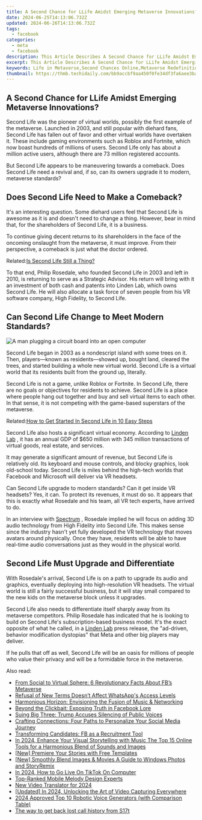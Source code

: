 ```yaml
---
title: A Second Chance for LLife Amidst Emerging Metaverse Innovations?
date: 2024-06-25T14:13:06.732Z
updated: 2024-06-26T14:13:06.732Z
tags:
  - facebook
categories:
  - meta
  - facebook
description: This Article Describes A Second Chance for LLife Amidst Emerging Metaverse Innovations?
excerpt: This Article Describes A Second Chance for LLife Amidst Emerging Metaverse Innovations?
keywords: Life in Metaverse,Second Chances Online,Metaverse Redefinition,Virtual New Beginnings,Metaverse Innovation,Emerging VR Lifestyles,Amidst Metaverse Tech
thumbnail: https://thmb.techidaily.com/bb9accbf9aa450f0fe34df3fa6aee3bab970d5d0da3d5945b94c06b1e59faa56.jpg
---
```


## A Second Chance for LLife Amidst Emerging Metaverse Innovations?

 Second Life was the pioneer of virtual worlds, possibly the first example of the metaverse. Launched in 2003, and still popular with diehard fans, Second Life has fallen out of favor and other virtual worlds have overtaken it. These include gaming environments such as Roblox and Fortnite, which now boast hundreds of millions of users. Second Life only has about a million active users, although there are 73 million registered accounts.

 But Second Life appears to be maneuvering towards a comeback. Does Second Life need a revival and, if so, can its owners upgrade it to modern, metaverse standards?

## Does Second Life Need to Make a Comeback?

 It's an interesting question. Some diehard users feel that Second Life is awesome as it is and doesn't need to change a thing. However, bear in mind that, for the shareholders of Second Life, it is a business.

 To continue giving decent returns to its shareholders in the face of the oncoming onslaught from the metaverse, it must improve. From their perspective, a comeback is just what the doctor ordered.

 Related:[Is Second Life Still a Thing?](https://www.makeuseof.com/is-second-life-still-a-thing/)

 To that end, Philip Rosedale, who founded Second Life in 2003 and left in 2010, is returning to serve as a Strategic Advisor. His return will bring with it an investment of both cash and patents into Linden Lab, which owns Second Life. He will also allocate a task force of seven people from his VR software company, High Fidelity, to Second Life.

## Can Second Life Change to Meet Modern Standards?

![A man plugging a circuit board into an open computer](https://static1.makeuseofimages.com/wordpress/wp-content/uploads/2022/01/upgrade.jpg)

 Second Life began in 2003 as a nondescript island with some trees on it. Then, players—known as residents—showed up, bought land, cleared the trees, and started building a whole new virtual world. Second Life is a virtual world that its residents built from the ground up, literally.

 Second Life is not a game, unlike Roblox or Fortnite. In Second Life, there are no goals or objectives for residents to achieve. Second Life is a place where people hang out together and buy and sell virtual items to each other. In that sense, it is not competing with the game-based superstars of the metaverse.

 Related:[How to Get Started In Second Life in 10 Easy Steps](https://www.makeuseof.com/tag/how-to-get-started-in-second-life-in-10-easy-steps/)

 Second Life also hosts a significant virtual economy. According to [Linden Lab](https://www.lindenlab.com/releases/high-fidelity-invests-in-second-life) , it has an annual GDP of $650 million with 345 million transactions of virtual goods, real estate, and services.

 It may generate a significant amount of revenue, but Second Life is relatively old. Its keyboard and mouse controls, and blocky graphics, look old-school today. Second Life is miles behind the high-tech worlds that Facebook and Microsoft will deliver via VR headsets.

 Can Second Life upgrade to modern standards? Can it get inside VR headsets? Yes, it can. To protect its revenues, it must do so. It appears that this is exactly what Rosedale and his team, all VR tech experts, have arrived to do.

 In an interview with [Spectrum](https://spectrum.ieee.org/metaverse-second-life) , Rosedale implied he will focus on adding 3D audio technology from High Fidelity into Second Life. This makes sense since the industry hasn't yet fully developed the VR technology that moves avatars around physically. Once they have, residents will be able to have real-time audio conversations just as they would in the physical world.

## Second Life Must Upgrade and Differentiate

 With Rosedale's arrival, Second Life is on a path to upgrade its audio and graphics, eventually deploying into high-resolution VR headsets. The virtual world is still a fairly successful business, but it will stay small compared to the new kids on the metaverse block unless it upgrades.

 Second Life also needs to differentiate itself sharply away from its metaverse competitors. Philip Rosedale has indicated that he is looking to build on Second Life's subscription-based business model. It's the exact opposite of what he called, in a [Linden Lab](https://www.lindenlab.com/releases/high-fidelity-invests-in-second-life) press release, the "ad-driven, behavior modification dystopias" that Meta and other big players may deliver.

 If he pulls that off as well, Second Life will be an oasis for millions of people who value their privacy and will be a formidable force in the metaverse.


<ins class="adsbygoogle"
     style="display:block"
     data-ad-format="autorelaxed"
     data-ad-client="ca-pub-7571918770474297"
     data-ad-slot="1223367746"></ins>



<ins class="adsbygoogle"
     style="display:block"
     data-ad-client="ca-pub-7571918770474297"
     data-ad-slot="8358498916"
     data-ad-format="auto"
     data-full-width-responsive="true"></ins>

<span class="atpl-alsoreadstyle">Also read:</span>
<div><ul>
<li><a href="https://facebook.techidaily.com/from-social-to-virtual-sphere-6-revolutionary-facts-about-fbs-metaverse/"><u>From Social to Virtual Sphere: 6 Revolutionary Facts About FB’s Metaverse</u></a></li>
<li><a href="https://facebook.techidaily.com/refusal-of-new-terms-doesnt-affect-whatsapps-access-levels/"><u>Refusal of New Terms Doesn’t Affect WhatsApp's Access Levels</u></a></li>
<li><a href="https://facebook.techidaily.com/harmonious-horizon-envisioning-the-fusion-of-music-and-networking/"><u>Harmonious Horizon: Envisioning the Fusion of Music & Networking</u></a></li>
<li><a href="https://facebook.techidaily.com/beyond-the-clickbait-exposing-truth-in-facebook-lore/"><u>Beyond the Clickbait: Exposing Truth in Facebook Lore</u></a></li>
<li><a href="https://facebook.techidaily.com/suing-big-three-trump-accuses-silencing-of-public-voices/"><u>Suing Big Three: Trump Accuses Silencing of Public Voices</u></a></li>
<li><a href="https://facebook.techidaily.com/crafting-connections-four-paths-to-personalize-your-social-media-journey/"><u>Crafting Connections: Four Paths to Personalize Your Social Media Journey</u></a></li>
<li><a href="https://facebook.techidaily.com/transforming-candidates-fb-as-a-recruitment-tool/"><u>Transforming Candidates: FB as a Recruitment Tool</u></a></li>
<li><a href="https://sound-tweaking.techidaily.com/in-2024-enhance-your-visual-storytelling-with-music-the-top-15-online-tools-for-a-harmonious-blend-of-sounds-and-images/"><u>In 2024, Enhance Your Visual Storytelling with Music The Top 15 Online Tools for a Harmonious Blend of Sounds and Images</u></a></li>
<li><a href="https://extra-guidance.techidaily.com/new-premiere-your-stories-with-free-templates/"><u>[New] Premiere Your Stories with Free Templates</u></a></li>
<li><a href="https://extra-guidance.techidaily.com/new-smoothly-blend-images-and-movies-a-guide-to-windows-photos-and-storyremix/"><u>[New] Smoothly Blend Images & Movies  A Guide to Windows Photos and StoryRemix</u></a></li>
<li><a href="https://tiktok-video-files.techidaily.com/in-2024-how-to-go-live-on-tiktok-on-computer/"><u>In 2024, How to Go Live On TikTok On Computer</u></a></li>
<li><a href="https://extra-tips.techidaily.com/top-ranked-mobile-melody-design-experts/"><u>Top-Ranked  Mobile Melody Design Experts</u></a></li>
<li><a href="https://ai-voice-clone.techidaily.com/new-video-translator-for-2024/"><u>New Video Translator for 2024</u></a></li>
<li><a href="https://screen-activity-recording.techidaily.com/updated-in-2024-unlocking-the-art-of-video-capturing-everywhere/"><u>[Updated] In 2024, Unlocking the Art of Video Capturing Everywhere</u></a></li>
<li><a href="https://ai-voice.techidaily.com/2024-approved-top-10-robotic-voice-generators-with-comparison-table/"><u>2024 Approved Top 10 Robotic Voice Generators (with Comparison Table)</u></a></li>
<li><a href="https://techidaily.com/the-way-to-get-back-lost-call-history-from-s17t-by-fonelab-android-recover-call-logs/"><u>The way to get back lost call history from S17t</u></a></li>
</ul></div>
